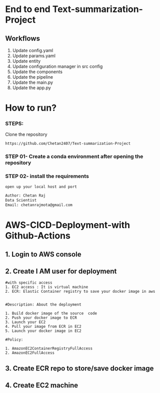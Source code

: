 # End to end Text-summarization-Project

## Workflows

1. Update config.yaml
2. Update params.yaml
3. Update entity
4. Update configuration manager in src config
5. Update the components
6. Update the pipeline
7. Update the main.py
8. Update the app.py


# How to run?
### STEPS:

Clone the repository

```bash
https://github.com/Chetan2407/Text-summarization-Project
```

### STEP 01- Create a conda environment after opening the repository

### STEP 02- install the requirements

```bash
open up your local host and port
```
```bash
Author: Chetan Raj
Data Scientist
Email: chetanrajmota@gmail.com
```

# AWS-CICD-Deployment-with Github-Actions

## 1. Login to AWS console

## 2. Create I AM user for deployment

    #with specific access
    1. EC2 access : It is virtual machine
    2. ECR: Elastic Container registry to save your docker image in aws


    #Description: About the deployment

    1. Build docker image of the source  code
    2. Push your docker image to ECR
    3. Launch your EC2
    4. Pull your image from ECR in EC2
    5. Launch your docker image in EC2

    #Policy:

    1. AmazonEC2ContainerRegistryFullAccess
    2. AmazonEC2FullAccess


## 3. Create ECR repo to store/save docker image


## 4. Create EC2 machine
